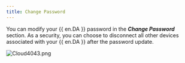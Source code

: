 ```yaml
---
title: Change Password
---
```

You can modify your {{ en.DA }} password in the ***Change Password*** section. As a security, you can choose to disconnect all other devices associated with your {{ en.DA }} after the password update.  

![Cloud4043.png](/img/en/cloud/Cloud4043.png) 

